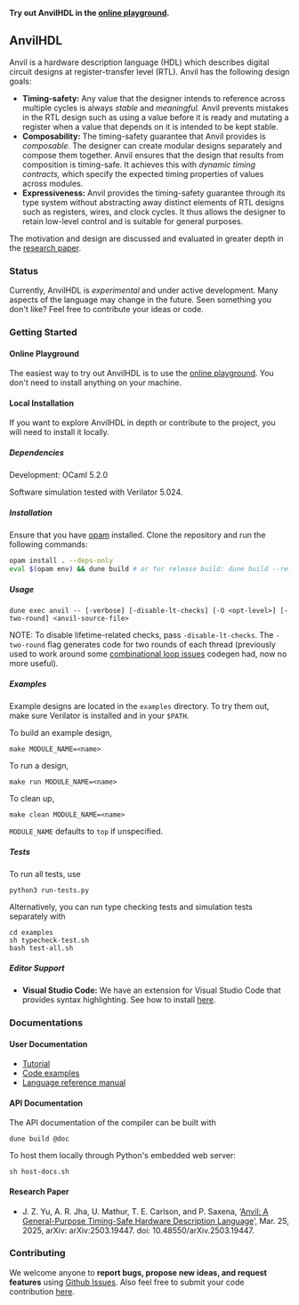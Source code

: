 **Try out AnvilHDL in the [online playground](https://anvil.capstone.kisp-lab.org/).**

## AnvilHDL

Anvil is a hardware description language (HDL) which
describes digital circuit designs at register-transfer level (RTL).
Anvil has the following design goals:

- **Timing-safety:** Any value that the designer intends to reference across multiple
    cycles is always _stable_ and _meaningful._ Anvil prevents mistakes in the RTL design
    such as using a value before it is ready and mutating a register when a value that
    depends on it is intended to be kept stable.
- **Composability:** The timing-safety guarantee that Anvil provides is _composable._
    The designer can create modular designs separately and compose them together.
    Anvil ensures that the design that results from composition is timing-safe.
    It achieves this with _dynamic timing contracts,_ which specify the expected timing
    properties of values across modules.
- **Expressiveness:** Anvil provides the timing-safety guarantee through its type system without abstracting
    away distinct elements of RTL designs such as registers, wires, and clock cycles.
    It thus allows the designer to retain low-level control and
    is suitable for general purposes.

The motivation and design are discussed and evaluated
in greater depth in the [research paper](https://arxiv.org/abs/2503.19447).

### Status

Currently, AnvilHDL is _experimental_ and under active development.
Many aspects of the language may change in the future.
Seen something you don't like? Feel free to contribute your ideas or code.


### Getting Started

#### Online Playground

The easiest way to try out AnvilHDL is to use the [online playground](https://anvil.capstone.kisp-lab.org/).
You don't need to install anything on your machine.

#### Local Installation

If you want to explore AnvilHDL in depth or contribute to the project,
you will need to install it locally.

##### Dependencies

Development: OCaml 5.2.0

Software simulation tested with Verilator 5.024.

##### Installation

Ensure that you have [opam](https://opam.ocaml.org/) installed.
Clone the repository and run the following commands:

```bash
opam install . --deps-only
eval $(opam env) && dune build # or for release build: dune build --release
```

##### Usage

```
dune exec anvil -- [-verbose] [-disable-lt-checks] [-O <opt-level>] [-two-round] <anvil-source-file>
```

NOTE: To disable lifetime-related checks, pass `-disable-lt-checks`. The `-two-round` flag
generates code for two rounds of each thread (previously used to
work around some [combinational loop issues](https://github.com/jasonyu1996/anvil/issues/33) codegen had, now no more useful).

##### Examples

Example designs are located in the `examples` directory.
To try them out, make sure Verilator is installed and in
your `$PATH`.

To build an example design,
```
make MODULE_NAME=<name>
```

To run a design,
```
make run MODULE_NAME=<name>
```

To clean up,
```
make clean MODULE_NAME=<name>
```

`MODULE_NAME` defaults to `top` if unspecified.


##### Tests

To run all tests, use
```
python3 run-tests.py
```

Alternatively, you can run type checking tests and simulation tests separately with
```
cd examples
sh typecheck-test.sh
bash test-all.sh
```

##### Editor Support

* **Visual Studio Code:** We have an extension for Visual Studio Code that provides syntax highlighting.
  See how to install [here](editors/vscode/README.md).

### Documentations

#### User Documentation

* [Tutorial](docs/tutorial/README.md)
* [Code examples](examples/README.md)
* [Language reference manual](docs/langref/README.md)

#### API Documentation

The API documentation of the compiler can be built with
```
dune build @doc
```

To host them locally through Python's embedded web server:
```
sh host-docs.sh
```

#### Research Paper

* J. Z. Yu, A. R. Jha, U. Mathur, T. E. Carlson, and P. Saxena,
  ‘[Anvil: A General-Purpose Timing-Safe Hardware Description Language](https://arxiv.org/abs/2503.19447)’,
  Mar. 25, 2025, arXiv: arXiv:2503.19447. doi: 10.48550/arXiv.2503.19447.


### Contributing

We welcome anyone to
**report bugs, propose new ideas, and request features**
using [Github Issues](https://github.com/jasonyu1996/anvil/issues).
Also feel free to submit your code contribution [here](https://github.com/jasonyu1996/anvil/compare).
